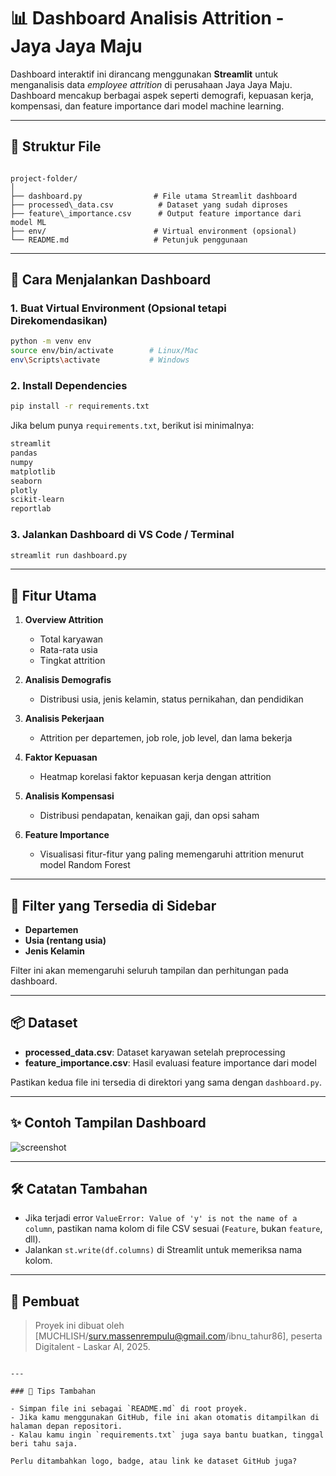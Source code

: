 # 📊 Dashboard Analisis Attrition - Jaya Jaya Maju

Dashboard interaktif ini dirancang menggunakan **Streamlit** untuk menganalisis data *employee attrition* di perusahaan Jaya Jaya Maju. Dashboard mencakup berbagai aspek seperti demografi, kepuasan kerja, kompensasi, dan feature importance dari model machine learning.

---

## 📁 Struktur File

```

project-folder/
│
├── dashboard.py                # File utama Streamlit dashboard
├── processed\_data.csv          # Dataset yang sudah diproses
├── feature\_importance.csv      # Output feature importance dari model ML
├── env/                        # Virtual environment (opsional)
└── README.md                   # Petunjuk penggunaan

````

---

## 🚀 Cara Menjalankan Dashboard

### 1. **Buat Virtual Environment (Opsional tetapi Direkomendasikan)**

```bash
python -m venv env
source env/bin/activate        # Linux/Mac
env\Scripts\activate           # Windows
````

### 2. **Install Dependencies**

```bash
pip install -r requirements.txt
```

Jika belum punya `requirements.txt`, berikut isi minimalnya:

```txt
streamlit
pandas
numpy
matplotlib
seaborn
plotly
scikit-learn
reportlab
```

### 3. **Jalankan Dashboard di VS Code / Terminal**

```bash
streamlit run dashboard.py
```

---

## 📌 Fitur Utama

1. **Overview Attrition**

   * Total karyawan
   * Rata-rata usia
   * Tingkat attrition

2. **Analisis Demografis**

   * Distribusi usia, jenis kelamin, status pernikahan, dan pendidikan

3. **Analisis Pekerjaan**

   * Attrition per departemen, job role, job level, dan lama bekerja

4. **Faktor Kepuasan**

   * Heatmap korelasi faktor kepuasan kerja dengan attrition

5. **Analisis Kompensasi**

   * Distribusi pendapatan, kenaikan gaji, dan opsi saham

6. **Feature Importance**

   * Visualisasi fitur-fitur yang paling memengaruhi attrition menurut model Random Forest

---

## 🧰 Filter yang Tersedia di Sidebar

* **Departemen**
* **Usia (rentang usia)**
* **Jenis Kelamin**

Filter ini akan memengaruhi seluruh tampilan dan perhitungan pada dashboard.

---

## 📦 Dataset

* **processed\_data.csv**: Dataset karyawan setelah preprocessing
* **feature\_importance.csv**: Hasil evaluasi feature importance dari model

Pastikan kedua file ini tersedia di direktori yang sama dengan `dashboard.py`.

---

## ✨ Contoh Tampilan Dashboard

![screenshot](screenshot_dashboard.png)  <!-- Tambahkan screenshot jika ada -->

---

## 🛠️ Catatan Tambahan

* Jika terjadi error `ValueError: Value of 'y' is not the name of a column`, pastikan nama kolom di file CSV sesuai (`Feature`, bukan `feature`, dll).
* Jalankan `st.write(df.columns)` di Streamlit untuk memeriksa nama kolom.

---

## 👤 Pembuat

> Proyek ini dibuat oleh \[MUCHLISH/surv.massenrempulu@gmail.com/ibnu_tahur86], peserta Digitalent - Laskar AI, 2025.

```

---

### 📎 Tips Tambahan

- Simpan file ini sebagai `README.md` di root proyek.
- Jika kamu menggunakan GitHub, file ini akan otomatis ditampilkan di halaman depan repositori.
- Kalau kamu ingin `requirements.txt` juga saya bantu buatkan, tinggal beri tahu saja.

Perlu ditambahkan logo, badge, atau link ke dataset GitHub juga?
```
